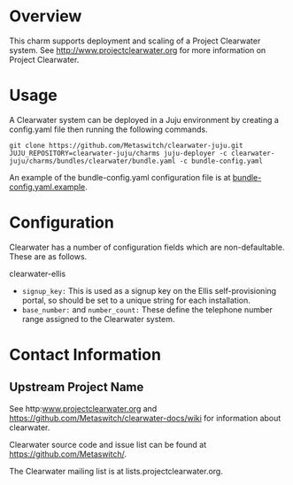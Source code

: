 # Overview

This charm supports deployment and scaling of a Project Clearwater system.  See http://www.projectclearwater.org for more information on Project Clearwater.

# Usage

A Clearwater system can be deployed in a Juju environment by creating a config.yaml file then running the following commands.

    git clone https://github.com/Metaswitch/clearwater-juju.git
    JUJU_REPOSITORY=clearwater-juju/charms juju-deployer -c clearwater-juju/charms/bundles/clearwater/bundle.yaml -c bundle-config.yaml

An example of the bundle-config.yaml configuration file is at [bundle-config.yaml.example](bundle-config.yaml.example).

# Configuration

Clearwater has a number of configuration fields which are non-defaultable.  These are as follows.

clearwater-ellis

-  `signup_key:` This is used as a signup key on the Ellis self-provisioning portal, so should be set to a unique string for each installation.
-  `base_number:` and `number_count:` These define the telephone number range assigned to the Clearwater system.

# Contact Information

## Upstream Project Name

See http:www.projectclearwater.org and https://github.com/Metaswitch/clearwater-docs/wiki for information about clearwater.

Clearwater source code and issue list can be found at https://github.com/Metaswitch/.

The Clearwater mailing list is at lists.projectclearwater.org.

